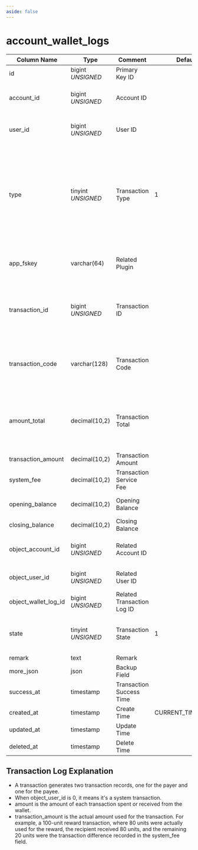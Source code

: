 ```yaml
---
aside: false
---
```


# account_wallet_logs

| Column Name | Type | Comment | Default | Null | Remark |
| --- | --- | --- | --- | --- | --- |
| id | bigint *UNSIGNED* | Primary Key ID |  | NO | Auto Increment |
| account_id | bigint *UNSIGNED* | Account ID |  | NO | The account this transaction record belongs to, Related field [accounts->id](accounts.md) |
| user_id | bigint *UNSIGNED* | User ID |  | YES | The user this transaction record belongs to, Related field [users->id](../users/users.md) |
| type | tinyint *UNSIGNED* | Transaction Type | 1 | NO | 1.Income (Recharge) / 2.Income (Unfreeze) / 3.Income (Transaction) 4.Income (Revoke) <br> 5.Expense (Withdrawal) / 6.Expense (Freeze) / 7.Expense (Transaction) / 8.Expense (Revoke) |
| app_fskey | varchar(64) | Related Plugin |  | NO | Related field [apps->fskey](../apps/apps.md)<br>Which plugin triggered the transaction |
| transaction_id | bigint *UNSIGNED* | Transaction ID |  | YES | Plugin record value, if the plugin has separate data, this ID can be used to query the content recorded in the plugin |
| transaction_code | varchar(128) | Transaction Code |  | YES | Plugin record value, if the plugin has separate data, this Code can be used to query the content recorded in the plugin |
| amount_total | decimal(10,2) | Transaction Total |  | NO | The sum of transaction amount and service fee, actual transaction amount from the wallet<br>`transaction_amount` + `system_fee` |
| transaction_amount | decimal(10,2) | Transaction Amount |  | NO |  |
| system_fee | decimal(10,2) | Transaction Service Fee |  | NO |  |
| opening_balance | decimal(10,2) | Opening Balance |  | NO | Wallet balance before the transaction |
| closing_balance | decimal(10,2) | Closing Balance |  | NO | Wallet balance after the transaction |
| object_account_id | bigint *UNSIGNED* | Related Account ID |  | YES | Related field [accounts->id](accounts.md), this transaction is from whom |
| object_user_id | bigint *UNSIGNED* | Related User ID |  | YES | Related field [users->id](../users/users.md), this transaction is from whom |
| object_wallet_log_id | bigint *UNSIGNED* | Related Transaction Log ID |  | YES | Related field account_wallet_logs->id |
| state | tinyint *UNSIGNED* | Transaction State | 1 | NO | 1.Pending<br>2.Processing<br>3.Success<br>4.Failed<br>5.Reversed |
| remark | text | Remark |  | YES |  |
| more_json | json | Backup Field |  | YES |  |
| success_at | timestamp | Transaction Success Time |  | YES |  |
| created_at | timestamp | Create Time | CURRENT_TIMESTAMP | NO |  |
| updated_at | timestamp | Update Time |  | YES |  |
| deleted_at | timestamp | Delete Time |  | YES |  |

## Transaction Log Explanation

- A transaction generates two transaction records, one for the payer and one for the payee.
- When object_user_id is 0, it means it's a system transaction.
- amount is the amount of each transaction spent or received from the wallet.
- transaction_amount is the actual amount used for the transaction. For example, a 100-unit reward transaction, where 80 units were actually used for the reward, the recipient received 80 units, and the remaining 20 units were the transaction difference recorded in the system_fee field.
